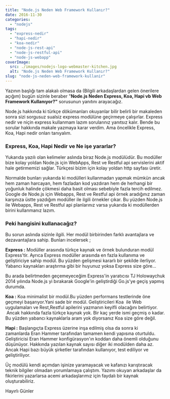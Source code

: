 ```yaml
---
title: "Node.js Neden Web Framework Kullanır?"
date: 2016-11-30
categories: 
  - "nodejs"
tags: 
  - "express-nedir"
  - "hapi-nedir"
  - "koa-nedir"
  - "node-js-rest-api"
  - "node-js-restful-api"
  - "node-js-webapp"
coverImage:
  src: ./images/nodejs-logo-webmaster-kitchen.jpg
  alt: "Node.js Neden Web Framework Kullanır?"
slug: "node-js-neden-web-framework-kullanir"
---
```


Yazının başlığı tam alakalı olmasa da (Bilgili arkadaşlardan gelen önerilere açığım) bugün sizinle beraber "**Node.js Neden Express, Koa, Hapi vb Web Framework Kullanıyor?"** sorusunun yanıtını arayacağız.

<!--more-->

Node.js hakkında ki türkçe dökümanları okuyanlar bilir belirli bir makaleden sonra sizi sorgusuz sualsiz express modülüne geçirmeye çalışırlar. Express nedir ve niçin express kullanmam lazım sorularınız yanıtsız kalır. Bende bu sorular hakkında makale yazmaya karar verdim. Ama öncelikle Express, Koa, Hapi nedir onları tanıyalım.

### Express, Koa, Hapi Nedir ve Ne işe yararlar?

Yukarıda yazılı olan kelimeler aslında biraz Node.js modülüdür. Bu modüller bize kolay yoldan Node.js için WebApps, Rest ve Restful api servislerini aktif hale getirmemizi sağlar. Türkçesi bizim için kolay yoldan http sayfası üretir.

Normalde bunları yukarıda ki modülleri kullanmadan yapmak mümkün ancak hem zaman harcayan, hem fazladan kod yazdıran hem de herhangi bir yoğunluk halinde çökmesi daha basit olması sebebiyle fazla tercih edilmez. Google de Node.js için Webapps, Rest ve Restful api örnek aradığınız zaman karşınıza üstte yazdığım modüller ile ilgili örnekler çıkar. Bu yüzden Node.js ile Webapps, Rest ve Restful api planlarınız varsa yukarıda ki modüllerden birini kullanmanız lazım.

### Peki hangisini kullanacağız?

Bu sorun aslında sizinle ilgili. Her modül birbirinden farklı avantajlara ve dezavantajlara sahip. Bunları incelersek ;

**Express :** Modüller arasında türkçe kaynak ve örnek bulunduran modül Express'tir. Ayrıca Express modüller arasında en fazla kullanıma ve geliştiriciye sahip modül. Bu yüzden gelişmesi kararlı bir şekilde ilerliyor. Yabancı kaynakları araştırma gibi bir huyunuz yoksa Express size göre...

Bu arada belirtmeden geçemeyeceğim Express'in yaratıcısı TJ Holowaychuk 2014 yılında Node.js yi bırakarak Google'in geliştirdiği Go.js'ye geçiş yapmış durumda.

**Koa :** Koa minimalist bir modül.Bu yüzden performans testlerinde öne geçmeyi başarıyor.Yani sade bir modül. Geliştiricileri Koa  ile Web uygulamaları ve Rest,Restful apilerini yazmanın keyifli olacağını belirtiyor.  Ancak hakkında fazla türkçe kaynak yok. Bir kaç yerde ismi geçmiş o kadar. Bu yüzden yabancı kaynaklarla aram yok diyorsanız Koa size göre değil.

**Hapi :** Başlangıçta Express üzerine inşa edilmiş olsa da sonra ki zamanlarda Eran Hammer tarafından tamamen kendi yapısına oturtuldu. Geliştiricisi Eran Hammer konfigürasyon'ın koddan daha önemli olduğunu düşünüyor. Hakkında yazılan kaynak sayısı diğer iki modülden daha az. Ancak Hapi bazı büyük şirketler tarafından kullanıyor, test ediliyor ve geliştiriliyor.

Üç modülü kendi açımdan işinize yaramayacak ve kafanızı karıştıracak teknik bilgiler olmadan yorumlamaya çalıştım. Yazımı okuyan arkadaşlar da fikirlerini yazarlarsa acemi arkadaşlarımız için faydalı bir kaynak oluşturabiliriz.

Hayırlı Günler
